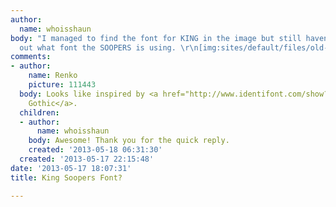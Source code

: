 ```yaml
---
author:
  name: whoisshaun
body: "I managed to find the font for KING in the image but still haven't figured
  out what font the SOOPERS is using. \r\n[img:sites/default/files/old-images/king_soopers_6092.png]"
comments:
- author:
    name: Renko
    picture: 111443
  body: Looks like inspired by <a href="http://www.identifont.com/show?6SM">Gillies
    Gothic</a>.
  children:
  - author:
      name: whoisshaun
    body: Awesome! Thank you for the quick reply.
    created: '2013-05-18 06:31:30'
  created: '2013-05-17 22:15:48'
date: '2013-05-17 18:07:31'
title: King Soopers Font?

---
```

